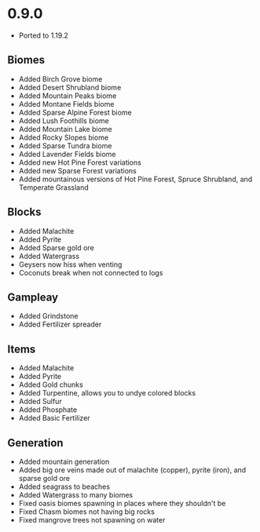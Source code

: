 # 0.9.0

* Ported to 1.19.2

## Biomes
* Added Birch Grove biome
* Added Desert Shrubland biome
* Added Mountain Peaks biome
* Added Montane Fields biome
* Added Sparse Alpine Forest biome
* Added Lush Foothills biome
* Added Mountain Lake biome
* Added Rocky Slopes biome
* Added Sparse Tundra biome
* Added Lavender Fields biome
* Added new Hot Pine Forest variations
* Added new Sparse Forest variations
* Added mountainous versions of Hot Pine Forest, Spruce Shrubland, and Temperate Grassland

## Blocks
* Added Malachite
* Added Pyrite
* Added Sparse gold ore
* Added Watergrass
* Geysers now hiss when venting
* Coconuts break when not connected to logs

## Gampleay
* Added Grindstone
* Added Fertilizer spreader

## Items
* Added Malachite
* Added Pyrite
* Added Gold chunks
* Added Turpentine, allows you to undye colored blocks
* Added Sulfur
* Added Phosphate
* Added Basic Fertilizer

## Generation
* Added mountain generation
* Added big ore veins made out of malachite (copper), pyrite (iron), and sparse gold ore
* Added seagrass to beaches
* Added Watergrass to many biomes
* Fixed oasis biomes spawning in places where they shouldn't be
* Fixed Chasm biomes not having big rocks
* Fixed mangrove trees not spawning on water